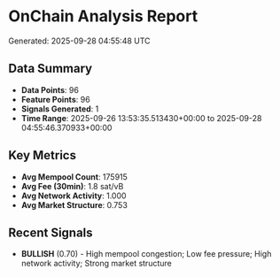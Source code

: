 # OnChain Analysis Report
Generated: 2025-09-28 04:55:48 UTC

## Data Summary
- **Data Points**: 96
- **Feature Points**: 96
- **Signals Generated**: 1
- **Time Range**: 2025-09-26 13:53:35.513430+00:00 to 2025-09-28 04:55:46.370933+00:00

## Key Metrics
- **Avg Mempool Count**: 175915
- **Avg Fee (30min)**: 1.8 sat/vB
- **Avg Network Activity**: 1.000
- **Avg Market Structure**: 0.753

## Recent Signals
- **BULLISH** (0.70) - High mempool congestion; Low fee pressure; High network activity; Strong market structure
